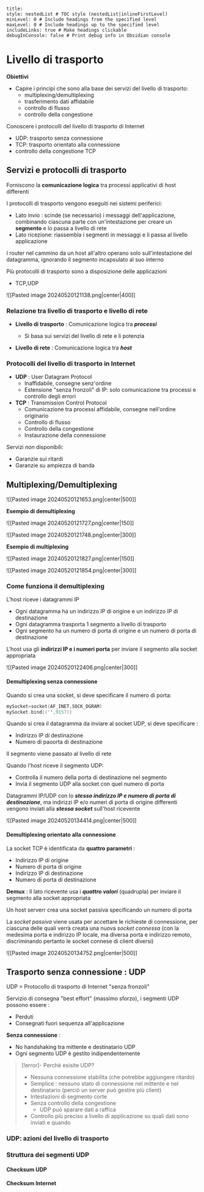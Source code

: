 
```table-of-contents
title: 
style: nestedList # TOC style (nestedList|inlineFirstLevel)
minLevel: 0 # Include headings from the specified level
maxLevel: 0 # Include headings up to the specified level
includeLinks: true # Make headings clickable
debugInConsole: false # Print debug info in Obsidian console
```
# Livello di trasporto

**Obiettivi**
- Capire i principi che sono alla base dei servizi del livello di trasporto:
	- multiplexing/demultiplexing
	- trasferimento dati affidabile
	- controllo di flusso
	- controllo della congestione

Conoscere i protocolli del livello di trasporto di Internet
- UDP: trasporto senza connessione
- TCP: trasporto orientato alla connessione
- controllo della congestione TCP

## Servizi e protocolli di trasporto

Forniscono la **comunicazione logica** tra processi applicativi di host differenti

I protocolli di trasporto vengono eseguiti nei sistemi periferici:
- Lato invio : scinde (se necessario) i messaggi dell'applicazione, combinando ciascuna parte con un'intestazione per creare un **segmento** e lo passa a livello di rete
- Lato ricezione: riassembla i segmenti in messaggi e li passa al livello applicazione

I router nel cammino da un host all'altro operano solo sull'intestazione del datagramma, ignorando il segmento incapsulato al suo interno

Più protocolli di trasporto sono a disposizione delle applicazioni
- TCP,UDP

![[Pasted image 20240520121138.png|center|400]]

### Relazione tra livello di trasporto e livello di rete

- **Livello di trasporto** : Comunicazione logica tra ***processi***
	- Si basa sui servizi del livello di rete e li potenzia

- **Livello di rete** : Comunicazione logica tra ***host***

### Protocolli del livello di trasporto in Internet

- **UDP** : User Datagram Protocol
	- Inaffidabile, consegne senz'ordine
	- Estensione "senza fronzoli" di IP: solo comunicazione tra processi e controllo degli errori
- **TCP** : Transmission Control Protocol
	- Comunicazione tra processi affidabile, consegne nell'ordine originario
	- Controllo di flusso
	- Controllo della congestione
	- Instaurazione della connessione

Servizi *non* disponibili:
- Garanzie sui ritardi
- Garanzie su ampiezza di banda

## Multiplexing/Demultiplexing

![[Pasted image 20240520121653.png|center|500]]

**Esempio di demultiplexing**

![[Pasted image 20240520121727.png|center|150]]

![[Pasted image 20240520121748.png|center|300]]

**Esempio di multiplexing**

![[Pasted image 20240520121827.png|center|150]]

![[Pasted image 20240520121854.png|center|300]]

### Come funziona il demultiplexing

L'host riceve i datagrammi IP
- Ogni datagramma ha un indirizzo IP di origine e un indirizzo IP di destinazione
- Ogni datagramma trasporta 1 segmento a livello di trasporto
- Ogni segmento ha un numero di porta di origine e un numero di porta di destinazione

L'host usa gli **indirizzi IP e i numeri porta** per inviare il segmento alla socket appropriata

![[Pasted image 20240520122406.png|center|300]]

#### Demultiplexing senza connessione

Quando si crea una socket, si deve specificare il numero di porta:
```C
mySocket=socket(AF_INET,SOCK_DGRAM)
mySocket.bind(('',9157))
```

Quando si crea il datagramma da inviare al socket UDP, si deve specificare :
- Indirizzo IP di destinazione
- Numero di paoorta di destinazione

Il segmento viene passato al livello di rete

Quando l'host riceve il segmento UDP:
- Controlla il numero della porta di destinazione nel segmento
- Invia il segmento UDP alla socket con quel numero di porta

Datagrammi IP/UDP con lo ***stesso indirizzo IP e numero di porta di destinazione***, ma indirizzi IP e/o numeri di porta di origine differenti vengono inviati alla ***stessa socket*** sull'host ricevente

![[Pasted image 20240520134414.png|center|500]]
#### Demultiplexing orientato alla connessione

La socket TCP è identificata da **quattro parametri** :
- Indirizzo IP di origine
- Numero di porta di origine
- Indirizzo IP di destinazione
- Numero di porta di destinazione

**Demux** : Il lato ricevente usa i ***quattro valori*** (quadrupla) per inviare il segmento alla socket appropriata

Un host serverr crea una socket passiva specificando un numero di porta

La *socket passiva* viene usata per accettare le richieste di connessione, per ciascuna delle quali verrà creata una nuova *socket connessa* (con la medesima porta e indirizzo IP locale, ma diversa porta e indirizzo remoto, discriminando pertanto le socket connese di client diversi)

![[Pasted image 20240520134752.png|center|500]]

## Trasporto senza connessione : UDP

UDP = Protocollo di trasporto di Internet "senza fronzoli"

Servizio di consegna "best effort" (massimo sforzo), i segmenti UDP possono essere :
- Perduti
- Consegnati fuori sequenza all'applicazione

**Senza connessione** :
- No handshaking tra mittente e destinatario UDP
- Ogni segmento UDP è gestito indipendentemente

>[!error]- Perchè esisite UDP?
>- Nessuna connessione stabilita (che potrebbe aggiungere ritardo)
>- Semplice : nessuno stato di connessione nel mittente e nel destinatario (perciò un server può gestire più client)
>- Intestazioni di segmento corte
>- Senza controllo della congestione
>	- UDP può sparare dati a raffica
>- Controllo più preciso a livello di applicazione su quali dati sono inviati e quando

### UDP: azioni del livello di trasporto



### Struttura dei segmenti UDP

#### Checksum UDP

#### Checksum Internet